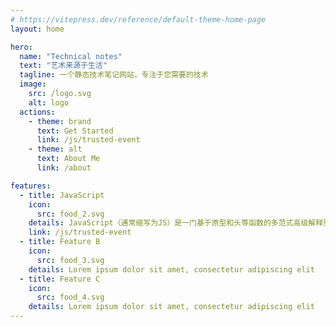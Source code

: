 ```yaml
---
# https://vitepress.dev/reference/default-theme-home-page
layout: home

hero:
  name: "Technical notes"
  text: "艺术来源于生活"
  tagline: 一个静态技术笔记网站，专注于您需要的技术
  image: 
    src: /logo.svg
    alt: logo
  actions:
    - theme: brand
      text: Get Started
      link: /js/trusted-event
    - theme: alt
      text: About Me
      link: /about

features:
  - title: JavaScript
    icon: 
      src: food_2.svg
    details: JavaScript（通常缩写为JS）是一门基于原型和头等函数的多范式高级解释型编程语言，它支持面向对象程序设计、指令式编程和函数式编程。
    link: /js/trusted-event
  - title: Feature B
    icon: 
      src: food_3.svg
    details: Lorem ipsum dolor sit amet, consectetur adipiscing elit
  - title: Feature C
    icon: 
      src: food_4.svg
    details: Lorem ipsum dolor sit amet, consectetur adipiscing elit
---
```

